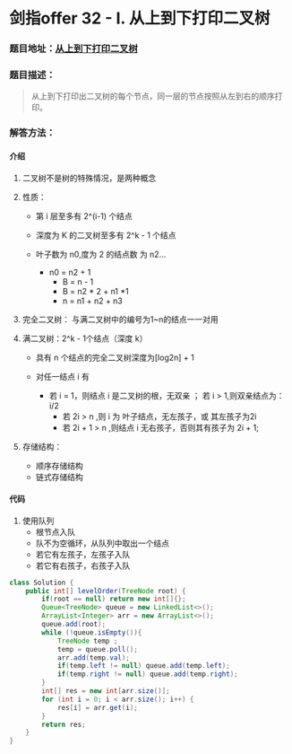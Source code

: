 # 剑指offer 32 - I. 从上到下打印二叉树



### 题目地址：[从上到下打印二叉树](https://leetcode-cn.com/problems/cong-shang-dao-xia-da-yin-er-cha-shu-lcof/)



### 题目描述：

>从上到下打印出二叉树的每个节点，同一层的节点按照从左到右的顺序打印。



### 解答方法：

#### 介绍

1. 二叉树不是树的特殊情况，是两种概念

2. 性质：

   - 第 i 层至多有 2^(i-1) 个结点

   - 深度为 K 的二叉树至多有 2^k - 1 个结点

   - 叶子数为 n0,度为 2 的结点数 为 n2...
     - n0 = n2 + 1
       - B = n - 1
       - B = n2 * 2 + n1 *1
       - n = n1 + n2 + n3

3. 完全二叉树： 与满二叉树中的编号为1~n的结点一一对用

4. 满二叉树：2^k - 1个结点（深度 k）

   - 具有 n 个结点的完全二叉树深度为[log2n] + 1

   - 对任一结点 i 有
     - 若 i = 1，则结点 i 是二叉树的根，无双亲 ； 若 i > 1,则双亲结点为： i/2
       - 若 2i > n ,则 i 为 叶子结点，无左孩子，或 其左孩子为2i
       - 若 2i + 1 > n ,则结点 i 无右孩子，否则其有孩子为 2i + 1;

5. 存储结构：

   - 顺序存储结构
   - 链式存储结构



#### 代码

1. 使用队列
   - 根节点入队
   - 队不为空循环，从队列中取出一个结点
   - 若它有左孩子，左孩子入队
   - 若它有右孩子，右孩子入队

```java
class Solution {
    public int[] levelOrder(TreeNode root) {
        if(root == null) return new int[]{};
        Queue<TreeNode> queue = new LinkedList<>();
        ArrayList<Integer> arr = new ArrayList<>();
        queue.add(root);
        while (!queue.isEmpty()){
            TreeNode temp ;
            temp = queue.poll();
            arr.add(temp.val);
            if(temp.left != null) queue.add(temp.left);
            if(temp.right != null) queue.add(temp.right);
        }
        int[] res = new int[arr.size()];
        for (int i = 0; i < arr.size(); i++) {
            res[i] = arr.get(i);
        }
        return res;
    }
}
```